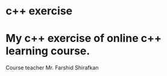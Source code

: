 # c++ exercise     
# My c++ exercise of online c++ learning course. 
Course teacher Mr. Farshid Shirafkan
